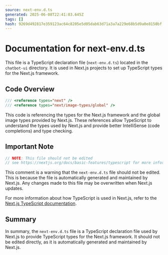```yaml
---
source: next-env.d.ts
generated: 2025-06-08T22:41:03.645Z
tags: []
hash: 9269d492817e359123ac64c8205e5d05dab63d71a3a7a229e68b5d9a0e8150bf
---
```


# Documentation for next-env.d.ts

This file is a TypeScript declaration file (`next-env.d.ts`) located in the `chatbot-ui` directory. It is used in Next.js projects to set up TypeScript types for the Next.js framework.

## Code Overview

```ts
/// <reference types="next" />
/// <reference types="next/image-types/global" />
```

This code is referencing the types for the Next.js framework and the global image types provided by Next.js. These references allow TypeScript to understand the types used by Next.js and provide better IntelliSense (code completions) and type checking.

## Important Note

```ts
// NOTE: This file should not be edited
// see https://nextjs.org/docs/basic-features/typescript for more information.
```

This comment is a warning that the `next-env.d.ts` file should not be edited. This is because the file is automatically generated and maintained by Next.js. Any changes made to this file may be overwritten when Next.js updates.

For more information about how TypeScript is used in Next.js, refer to the [Next.js TypeScript documentation](https://nextjs.org/docs/basic-features/typescript).

## Summary

In summary, the `next-env.d.ts` file is a TypeScript declaration file used by Next.js to provide TypeScript types for the Next.js framework. It should not be edited directly, as it is automatically generated and maintained by Next.js.